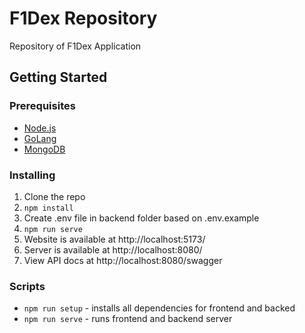 # F1Dex Repository

Repository of F1Dex Application

## Getting Started

### Prerequisites

- [Node.js](https://nodejs.org/en/download/package-manager)
- [GoLang](https://golang.org/doc/install)
- [MongoDB](https://docs.mongodb.com/manual/installation/)

### Installing

1. Clone the repo
2. `npm install`
3. Create .env file in backend folder based on .env.example
4. `npm run serve`
5. Website is available at http://localhost:5173/
6. Server is available at http://localhost:8080/
7. View API docs at http://localhost:8080/swagger

### Scripts

- `npm run setup` - installs all dependencies for frontend and backed
- `npm run serve` - runs frontend and backend server
